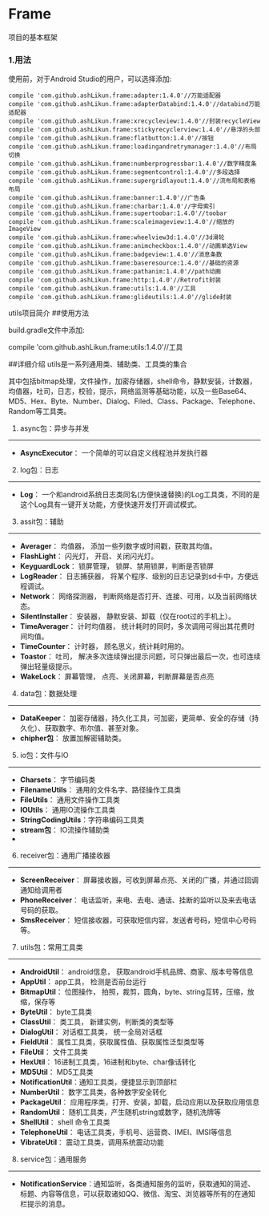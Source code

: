 # **Frame**
项目的基本框架


### 1.用法
使用前，对于Android Studio的用户，可以选择添加:
    
	compile 'com.github.ashLikun.frame:adapter:1.4.0'//万能适配器
	compile 'com.github.ashLikun.frame:adapterDatabind:1.4.0'//databind万能适配器
	compile 'com.github.ashLikun.frame:xrecycleview:1.4.0'//封装recycleView
	compile 'com.github.ashLikun.frame:stickyrecyclerview:1.4.0'//悬浮的头部
	compile 'com.github.ashLikun.frame:flatbutton:1.4.0'//按钮
	compile 'com.github.ashLikun.frame:loadingandretrymanager:1.4.0'//布局切换
	compile 'com.github.ashLikun.frame:numberprogressbar:1.4.0'//数字精度条
	compile 'com.github.ashLikun.frame:segmentcontrol:1.4.0'//多段选择
	compile 'com.github.ashLikun.frame:supergridlayout:1.4.0'//流布局和表格布局
	compile 'com.github.ashLikun.frame:banner:1.4.0'//广告条
	compile 'com.github.ashLikun.frame:charbar:1.4.0'//字母索引
	compile 'com.github.ashLikun.frame:supertoobar:1.4.0'//toobar
	compile 'com.github.ashLikun.frame:scaleimageview:1.4.0'//缩放的ImageView
	compile 'com.github.ashLikun.frame:wheelview3d:1.4.0'//3d滑轮
	compile 'com.github.ashLikun.frame:animcheckbox:1.4.0'//动画单选View
	compile 'com.github.ashLikun.frame:badgeview:1.4.0'//消息条数
	compile 'com.github.ashLikun.frame:baseresource:1.4.0'//基础的资源
	compile 'com.github.ashLikun.frame:pathanim:1.4.0'//path动画
	compile 'com.github.ashLikun.frame:http:1.4.0'//Retrofit封装
	compile 'com.github.ashLikun.frame:utils:1.4.0'//工具
	compile 'com.github.ashLikun.frame:glideutils:1.4.0'//glide封装

utils项目简介
##使用方法

build.gradle文件中添加:

   compile 'com.github.ashLikun.frame:utils:1.4.0'//工具

##详细介绍
utils是一系列通用类、辅助类、工具类的集合

其中包括bitmap处理，文件操作，加密存储器，shell命令，静默安装，计数器，均值器，吐司，日志，校验，提示，网络监测等基础功能，以及一些Base64、MD5、Hex、Byte、Number、Dialog、Filed、Class、Package、Telephone、Random等工具类。

1. async包：异步与并发
-----
- **AsyncExecutor**：   一个简单的可以自定义线程池并发执行器
2. log包：日志
-----
- **Log**：             一个和android系统日志类同名(方便快速替换)的Log工具类，不同的是这个Log具有一键开关功能，方便快速开发打开调试模式。
3. assit包：辅助
-----
- **Averager**：        均值器， 添加一些列数字或时间戳，获取其均值。
- **FlashLight**：      闪光灯， 开启、关闭闪光灯。
- **KeyguardLock**：    锁屏管理， 锁屏、禁用锁屏，判断是否锁屏
- **LogReader**：       日志捕获器， 将某个程序、级别的日志记录到sd卡中，方便远程调试。
- **Network**：         网络探测器， 判断网络是否打开、连接、可用，以及当前网络状态。
- **SilentInstaller**： 安装器， 静默安装、卸载（仅在root过的手机上）。
- **TimeAverager**：    计时均值器， 统计耗时的同时，多次调用可得出其花费时间均值。
- **TimeCounter**：     计时器， 顾名思义，统计耗时用的。
- **Toastor**：         吐司， 解决多次连续弹出提示问题，可只弹出最后一次，也可连续弹出轻量级提示。
- **WakeLock**：        屏幕管理， 点亮、关闭屏幕，判断屏幕是否点亮
4. data包：数据处理
-----
- **DataKeeper**：       加密存储器，持久化工具，可加密，更简单、安全的存储（持久化）、获取数字、布尔值、甚至对象。
- **chipher包**：        放置加解密辅助类。
5. io包：文件与IO
-----
- **Charsets**：         字节编码类
- **FilenameUtils**：    通用的文件名字、路径操作工具类
- **FileUtils**：        通用文件操作工具类
- **IOUtils**：          通用IO流操作工具类
- **StringCodingUtils**：字符串编码工具类
- **stream包**：         IO流操作辅助类
-
6. receiver包：通用广播接收器
-----
- **ScreenReceiver**：  屏幕接收器，可收到屏幕点亮、关闭的广播，并通过回调通知给调用者
- **PhoneReceiver**：      电话监听，来电、去电、通话、挂断的监听以及来去电话号码的获取。
- **SmsReceiver**：        短信接收器，可获取短信内容，发送者号码，短信中心号码等。

7. utils包：常用工具类
-----
- **AndroidUtil**：     android信息， 获取android手机品牌、商家、版本号等信息
- **AppUtil**：         app工具， 检测是否前台运行
- **BitmapUtil**：      位图操作， 拍照，裁剪，圆角，byte、string互转，压缩，放缩，保存等
- **ByteUtil**：        byte工具类
- **ClassUtil**：       类工具， 新建实例，判断类的类型等
- **DialogUtil**：      对话框工具类， 统一全局对话框
- **FieldUtil**：       属性工具类，获取属性值、获取属性泛型类型等
- **FileUtil**：        文件工具类
- **HexUtil**：         16进制工具类，16进制和byte、char像话转化
- **MD5Util**：         MD5工具类
- **NotificationUtil**：通知工具类，便捷显示到顶部栏
- **NumberUtil**：      数字工具类，各种数字安全转化
- **PackageUtil**：     应用程序类，打开、安装，卸载，启动应用以及获取应用信息
- **RandomUtil**：      随机工具类，产生随机string或数字，随机洗牌等
- **ShellUtil**：       shell 命令工具类
- **TelephoneUtil**：   电话工具类，手机号、运营商、IMEI、IMSI等信息
- **VibrateUtil**：     震动工具类，调用系统震动功能

8. service包：通用服务
-----
- **NotificationService**：通知监听，各类通知服务的监听，获取通知的简述、标题、内容等信息，可以获取诸如QQ、微信、淘宝、浏览器等所有的在通知栏提示的消息。

